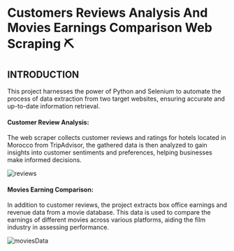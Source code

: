 # Customers Reviews Analysis And Movies Earnings Comparison Web Scraping ⛏️

## INTRODUCTION

This project harnesses the power of Python and Selenium to automate the process of data extraction from two target websites, ensuring accurate and up-to-date information retrieval.

#### Customer Review Analysis: 
The web scraper collects customer reviews and ratings for hotels located in Morocco from TripAdvisor, the gathered data is then analyzed to gain insights into customer sentiments and preferences, helping businesses make informed decisions.

![reviews](https://github.com/WailBouhadda/Customers-Review-Analysis-And-Movies-Earning-Comparison-Web-Scraping/assets/47559086/4b81137e-781c-49f3-b8f6-7336c0363b04)


#### Movies Earning Comparison:
In addition to customer reviews, the project extracts box office earnings and revenue data from a movie database. This data is used to compare the earnings of different movies across various platforms, aiding the film industry in assessing performance.

![moviesData](https://github.com/WailBouhadda/Customers-Review-Analysis-And-Movies-Earning-Comparison-Web-Scraping/assets/47559086/7b82cbaf-0ccc-4abd-b8e3-21e4b282daac)
